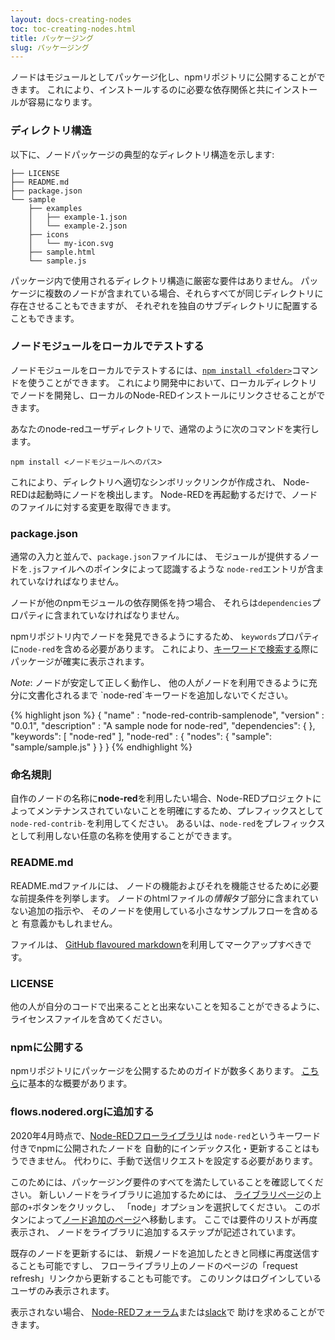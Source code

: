 ```yaml
---
layout: docs-creating-nodes
toc: toc-creating-nodes.html
title: パッケージング
slug: パッケージング
---
```


ノードはモジュールとしてパッケージ化し、npmリポジトリに公開することができます。
これにより、インストールするのに必要な依存関係と共にインストールが容易になります。

### ディレクトリ構造

以下に、ノードパッケージの典型的なディレクトリ構造を示します:

```
├── LICENSE
├── README.md
├── package.json
└── sample
    ├── examples
    │   ├── example-1.json
    │   └── example-2.json
    ├── icons
    │   └── my-icon.svg
    ├── sample.html
    └── sample.js
```

パッケージ内で使用されるディレクトリ構造に厳密な要件はありません。
パッケージに複数のノードが含まれている場合、それらすべてが同じディレクトリに存在させることもできますが、
それぞれを独自のサブディレクトリに配置することもできます。

### ノードモジュールをローカルでテストする

ノードモジュールをローカルでテストするには、[`npm install <folder>`](https://docs.npmjs.com/cli/install)コマンドを使うことができます。
これにより開発中において、ローカルディレクトリでノードを開発し、ローカルのNode-REDインストールにリンクさせることができます。

あなたのnode-redユーザディレクトリで、通常のように次のコマンドを実行します。

    npm install <ノードモジュールへのパス>

これにより、ディレクトリへ適切なシンボリックリンクが作成され、
Node-REDは起動時にノードを検出します。
Node-REDを再起動するだけで、ノードのファイルに対する変更を取得できます。

### package.json

通常の入力と並んで、`package.json`ファイルには、
モジュールが提供するノードを`.js`ファイルへのポインタによって認識するような
`node-red`エントリが含まれていなければなりません。

ノードが他のnpmモジュールの依存関係を持つ場合、
それらは`dependencies`プロパティに含まれていなければなりません。

npmリポジトリ内でノードを発見できるようにするため、
`keywords`プロパティに`node-red`を含める必要があります。
これにより、[キーワードで検索する](https://www.npmjs.org/browse/keyword/node-red)際にパッケージが確実に表示されます。

<div class="doc-callout"><em>Note</em>: ノードが安定して正しく動作し、
他の人がノードを利用できるように充分に文書化されるまで
`node-red`キーワードを追加しないでください。</div>

{% highlight json %}
{
    "name"         : "node-red-contrib-samplenode",
    "version"      : "0.0.1",
    "description"  : "A sample node for node-red",
    "dependencies": {
    },
    "keywords": [ "node-red" ],
    "node-red"     : {
        "nodes": {
            "sample": "sample/sample.js"
        }
    }
}
{% endhighlight %}

### 命名規則

自作のノードの名称に**node-red**を利用したい場合、Node-REDプロジェクトによってメンテナンスされていないことを明確にするため、プレフィックスとして`node-red-contrib-`を利用してください。
あるいは、`node-red`をプレフィックスとして利用しない任意の名称を使用することができます。

### README.md

README.mdファイルには、
ノードの機能およびそれを機能させるために必要な前提条件を列挙します。
ノードのhtmlファイルの*情報*タブ部分に含まれていない追加の指示や、
そのノードを使用している小さなサンプルフローを含めると
有意義かもしれません。

ファイルは、
[GitHub flavoured markdown](https://help.github.com/articles/markdown-basics/)を利用してマークアップすべきです。

### LICENSE

他の人が自分のコードで出来ることと出来ないことを知ることができるように、
ライセンスファイルを含めてください。

### npmに公開する

npmリポジトリにパッケージを公開するためのガイドが数多くあります。
[こちら](https://docs.npmjs.com/misc/developers)に基本的な概要があります。

### flows.nodered.orgに追加する

2020年4月時点で、[Node-REDフローライブラリ](https://flows.nodered.org)は
`node-red`というキーワード付きでnpmに公開されたノードを
自動的にインデックス化・更新することはもうできません。
代わりに、手動で送信リクエストを設定する必要があります。

このためには、パッケージング要件のすべてを満たしていることを確認してください。
新しいノードをライブラリに追加するためには、
[ライブラリページ](https://flows.nodered.org)の上部の`+`ボタンをクリックし、
「node」オプションを選択してください。
このボタンによって[ノード追加のページ](https://flows.nodered.org/add/node)へ移動します。
ここでは要件のリストが再度表示され、
ノードをライブラリに追加するステップが記述されています。

既存のノードを更新するには、
新規ノードを追加したときと同様に再度送信することも可能ですし、
フローライブラリ上のノードのページの「request refresh」リンクから更新することも可能です。
このリンクはログインしているユーザのみ表示されます。

表示されない場合、
[Node-REDフォーラム](https://discourse.nodered.org)または[slack](https://nodered.org/slack)で
助けを求めることができます。
